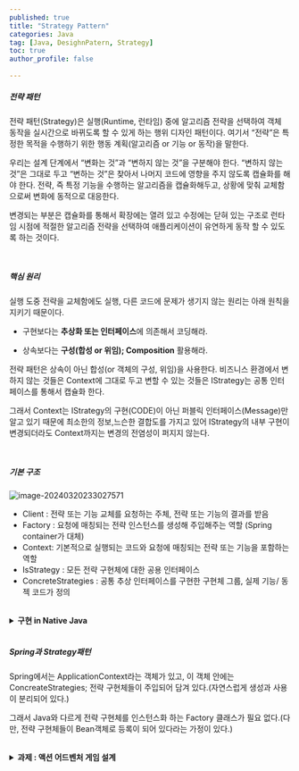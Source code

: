 ```yaml
---
published: true
title: "Strategy Pattern" 
categories: Java
tag: [Java, DesighnPatern, Strategy] 
toc: true
author_profile: false 
  
---
```






##### 전략 패턴

전략 패턴(Strategy)은 실행(Runtime, 런타임) 중에 알고리즘 전략을 선택하여 객체 동작을 실시간으로 바뀌도록 할 수 있게 하는 행위 디자인 패턴이다. 여기서 “전략”은 특정한 목적을 수행하기 위한 행동 계획(알고리즘 or 기능 or 동작)을 말한다.

우리는 설계 단계에서 “변화는 것”과 “변하지 않는 것”을 구분해야 한다. “변하지 않는 것”은 그대로 두고 “변하는 것”은 찾아서 나머지 코드에 영향을 주지 않도록 캡슐화를 해야 한다. 전략, 즉 특정 기능을 수행하는 알고리즘을 캡슐화해두고, 상황에 맞춰 교체함으로써 변화에 동적으로 대응한다. 

변경되는 부분은 캡슐화를 통해서 확장에는 열려 있고 수정에는 닫혀 있는 구조로 런타임 시점에 적절한 알고리즘 전략을 선택하여 애플리케이션이 유연하게 동작 할 수 있도록 하는 것이다.

 <br>



##### 핵심 원리

실행 도중 전략을 교체함에도 실행, 다른 코드에 문제가 생기지 않는 원리는 아래 원칙을 지키기 때문이다. 

- 구현보다는 **추상화 또는 인터페이스**에 의존해서 코딩해라.

- 상속보다는 **구성(합성 or 위임); Composition** 활용해라.

전략 패턴은 상속이 아닌 합성(or 객체의 구성, 위임)을 사용한다. 비즈니스 환경에서 변하지 않는 것들은 Context에 그대로 두고 변할 수 있는 것들은 IStrategy는 공통 인터페이스를 통해서 캡슐화 한다.

그래서 Context는 IStrategy의 구현(CODE)이 아닌 퍼블릭 인터페이스(Message)만 알고 있기 때문에 최소한의 정보,느슨한 결합도를 가지고 있어 IStrategy의 내부 구현이 변경되더라도 Context까지는 변경의 전염성이 퍼지지 않는다.

<br>





##### 기본 구조 

![image-20240320233027571](https://github.com/Vida0822/TumblbugAPI_inSpring/assets/132312673/feb33905-ecaf-4269-acf7-97249a7a4666)

* Client : 전략 또는 기능 교체를 요청하는 주체, 전략 또는 기능의 결과를 받음
* Factory : 요청에 매칭되는 전략 인스턴스를 생성해 주입해주는 역할 (Spring container가 대체)
* Context: 기본적으로 실행되는 코드와 요청에 매칭되는 전략 또는 기능을 포함하는 역할 
* IsStrategy : 모든 전략 구현체에 대한 공용 인터페이스 
* ConcreteStrategies : 공통 추상 인터페이스를 구현한 구현체 그룹, 실제 기능/ 동젝 코드가 정의 

<br>





<details>
<summary><b> 구현 in Native Java </b></summary>
<div markdown="1">

```java
package design_pattern;

// 전략 인터페이스 
interface IStrategy{
	void execute() ; 
}

// 전략 구현체 (ConcreteStrategies) 
class FirstStrategy implements IStrategy{
	@Override
	public void execute() {
		System.out.println("First Strategy");
	}
}
class SecondStrategy implements IStrategy{
	@Override
	public void execute() {
		System.out.println("Second Strategy");
	}
}

class Context{
	private IStrategy strategy ; 
	
	public Context(IStrategy s) { // 의존성 주입 (생성자) 
		this.strategy = s ; 
	}
	
	public void setStrategy(IStrategy s) { // 의존성 주입(setter) 
		this.strategy = s ; 
	}
	
	public void doSomething(IStrategy s) {
		// 메서드 주입 : 주입과 동시에 기능호출 
		s.execute();  
	}
	
	public void doBasicLogic() {
		
	}
	public void doSomething() {
		this.strategy.execute();
	}	
}

class Client{
	/*
	public void doIt() {
		Context ctx = new Context(new FirstStrategy()); 
		ctx.doSomething();  
	}
	=> 문제 : 생성과 사용의 분리 X (결합도 up) 
		ㄴ 호출부에서 객체 타입, 생성자 같은 인자에 대한 과도한 지식(정보)를 알아야한다. 
		=> Factory 패턴 사용해 간단한 식별정보만 넘겨주면 Factory가 생성하도록 한다 
	*/
	private final Factory factory; 
	
	public Client(Factory f) {
		factory = f;
	}
	
	public void doIt(String req) {
		Context ctx = factory.createContext(req) ; 
		ctx.doSomething(); 
	}
}

class Factory{
	public Context createContext(String req) {
		IStrategy selected = createStrategy(req) ; 
		return new Context(selected);  // 주입 
	}
	
	private IStrategy createStrategy(String req) {
		IStrategy iStrategy; 
		switch (req) {
		case "first":
			iStrategy = new FirstStrategy() ; 
			break;

		default:
			iStrategy = new SecondStrategy() ; 
			break;
		}
		return iStrategy;
	}
}
```

</div>
</details> 

<br>



##### Spring과 Strategy패턴

Spring에서는 ApplicationContext라는 객체가 있고, 이 객체 안에는 ConcreateStrategies; 전략 구현체들이 주입되어 담겨 있다.(자연스럽게 생성과 사용이 분리되어 있다.) 

그래서 Java와 다르게 전략 구현체를 인스턴스화 하는 Factory 클래스가 필요 없다.(다만, 전략 구현체들이 Bean객체로 등록이 되어 있다라는 가정이 있다.)

<br>



<details>
<summary><b> 과제 : 액션 어드벤처 게임 설계 </b></summary>
<div markdown="1">

```java

interface WeaponBehavior{
	void attack() ; 
}

class KnifeBehavior implements WeaponBehavior{
	@Override
	public void attack() {
		System.out.println("KnifeBehavior");
	}
}
class SwordBehavior implements WeaponBehavior{
	@Override
	public void attack() {
		System.out.println("SwordBehavior");
	}
}
class AxeBehavior implements WeaponBehavior{
	@Override
	public void attack() {
		System.out.println("AxeBehavior");
	}
}
class BowAndArrowBehavior implements WeaponBehavior{
	@Override
	public void attack() {
		System.out.println("BowAndArrowBehavior");
	}
}

abstract class Charactor{
	WeaponBehavior weapon ; 
	
	public void setWeapon(WeaponBehavior weapon) {
		this.weapon = weapon ; 
	}
	
	public abstract void fight() ; 
}

class King extends Charactor{
	@Override
	public void fight() {
		System.out.println("I'm king");
		weapon.attack();
	}
}
class Knight extends Charactor{
	@Override
	public void fight() {
		System.out.println("I'm Knight");
		weapon.attack();
	}
}
class Queen extends Charactor{
	@Override
	public void fight() {
		System.out.println("I'm Queen");
		weapon.attack();
	}
}
```



</div>
</details> 

<br>
